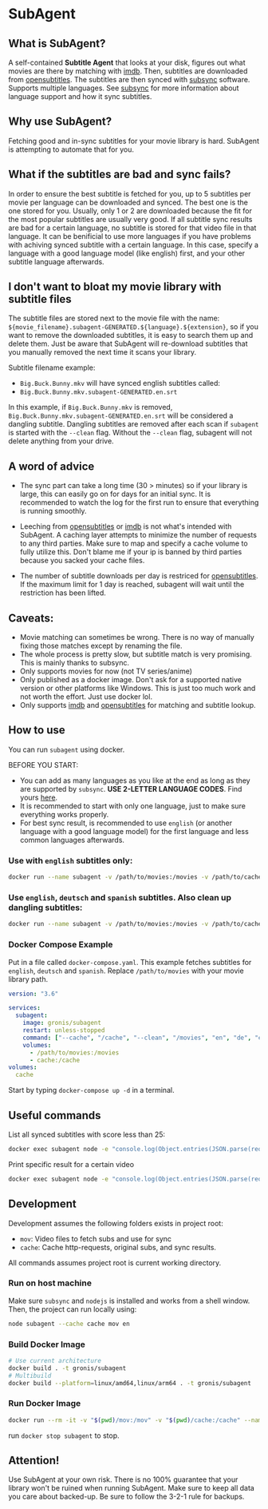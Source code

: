 # SubAgent

## What is SubAgent?
A self-contained <b>Subtitle Agent</b> that looks at your disk, figures out what movies are there by matching with [imdb](https://imdb.com). Then, subtitles are downloaded from [opensubtitles](https://opensubtitles.com). The subtitles are then synced with [subsync](https://github.com/sc0ty/subsync) software. Supports multiple languages. See [subsync](https://github.com/sc0ty/subsync) for more information about language support and how it sync subtitles.

## Why use SubAgent?
Fetching good and in-sync subtitles for your movie library is hard. SubAgent is attempting to automate that for you.

## What if the subtitles are bad and sync fails?
In order to ensure the best subtitle is fetched for you, up to 5 subtitles per movie per language can be downloaded and synced. The best one is the one stored for you. Usually, only 1 or 2 are downloaded because the fit for the most popular subtitles are usually very good. If all subtitle sync results are bad for a certain language, no subtitle is stored for that video file in that language. It can be benificial to use more languages if you have problems with achiving synced subtitle with a certain language. In this case, specify a language with a good language model (like english) first, and your other subtitle language afterwards.

## I don't want to bloat my movie library with subtitle files
The subtitle files are stored next to the movie file with the name:
`${movie_filename}.subagent-GENERATED.${language}.${extension}`, so if you want to remove the downloaded subtitles, it is easy to search them up and delete them. Just be aware that SubAgent will re-download subtitles that you manually removed the next time it scans your library.

Subtitle filename example: 
- `Big.Buck.Bunny.mkv` will have synced english subtitles called:
- `Big.Buck.Bunny.mkv.subagent-GENERATED.en.srt`

In this example, if `Big.Buck.Bunny.mkv` is removed, `Big.Buck.Bunny.mkv.subagent-GENERATED.en.srt` will be considered a dangling subtitle. Dangling subtitles are removed after each scan if `subagent` is started with the `--clean` flag. Without the `--clean` flag, subagent will not delete anything from your drive.

## A word of advice
* The sync part can take a long time (30 > minutes) so if your library is large, this can easily go on for days for an initial sync. It is recommended to watch the log for the first run to ensure that everything is running smoothly.

* Leeching from [opensubtitles](https://opensubtitles.com) or [imdb](https://imdb.com) is not what's intended with SubAgent. A caching layer attempts to minimize the number of requests to any third parties. Make sure to map and specify a cache volume to fully utilize this. Don't blame me if your ip is banned by third parties because you sacked your cache files.

* The number of subtitle downloads per day is restriced for [opensubtitles](https://opensubtitles.com). If the maximum limit for 1 day is reached, subagent will wait until the restriction has been lifted.

## Caveats:
- Movie matching can sometimes be wrong. There is no way of manually fixing those matches except by renaming the file. 
- The whole process is pretty slow, but subtitle match is very promising. This is mainly thanks to subsync.
- Only supports movies for now (not TV series/anime)
- Only published as a docker image. Don't ask for a supported native version or other platforms like Windows. This is just too much work and not worth the effort. Just use docker lol.
- Only supports [imdb](https://imdb.com) and [opensubtitles](https://opensubtitles.com) for matching and subtitle lookup.

## How to use
You can run `subagent` using docker. 

BEFORE YOU START:
- You can add as many languages as you like at the end as long as they are supported by `subsync`. <b>USE 2-LETTER LANGUAGE CODES</b>. Find yours [here](https://en.wikipedia.org/wiki/List_of_ISO_639-1_codes).
- It is recommended to start with only one language, just to make sure everything works properly.
- For best sync result, is recommended to use `english` (or another language with a good language model) for the first language and less common languages afterwards.

### Use with `english` subtitles only:
```sh
docker run --name subagent -v /path/to/movies:/movies -v /path/to/cache:/cache gronis/subagent --cache /cache /movies en
```
### Use `english`, `deutsch` and `spanish` subtitles. Also clean up dangling subtitles:
```sh
docker run --name subagent -v /path/to/movies:/movies -v /path/to/cache:/cache gronis/subagent --clean --cache /cache /movies en de es
```

### Docker Compose Example
Put in a file called `docker-compose.yaml`. This example fetches subtitles for `english`, `deutsch` and `spanish`. Replace `/path/to/movies` with your movie library path.

```yaml
version: "3.6"

services:
  subagent:
    image: gronis/subagent
    restart: unless-stopped
    command: ["--cache", "/cache", "--clean", "/movies", "en", "de", "es"]
    volumes:
      - /path/to/movies:/movies
      - cache:/cache
volumes:
  cache
```
Start by typing `docker-compose up -d` in a terminal.

## Useful commands
List all synced subtitles with score less than 25:
```bash
docker exec subagent node -e "console.log(Object.entries(JSON.parse(require('fs').readFileSync('./cache/subtitle_metadata_database.json').toString())).sort(([p1, i1], [p2, i2]) => i1.sync_result.score - i2.sync_result.score).map(([p,i]) => ({ p, s: i.sync_result.score})).filter(i => i.s < 25))"
```
Print specific result for a certain video
```bash
docker exec subagent node -e "console.log(Object.entries(JSON.parse(require('fs').readFileSync('./cache/subtitle_metadata_database.json').toString())).find(([p, i]) => p.includes('/path/to/subtitle.srt')))"
```

## Development
Development assumes the following folders exists in project root:
- `mov`: Video files to fetch subs and use for sync
- `cache`: Cache http-requests, original subs, and sync results.

All commands assumes project root is current working directory.

### Run on host machine
Make sure `subsync` and `nodejs` is installed and works from a shell window. Then, the project can run locally using:
```bash
node subagent --cache cache mov en
```

### Build Docker Image
```bash
# Use current architecture
docker build . -t gronis/subagent
# Multibuild
docker build --platform=linux/amd64,linux/arm64 . -t gronis/subagent
```

### Run Docker Image
```bash
docker run --rm -it -v "$(pwd)/mov:/mov" -v "$(pwd)/cache:/cache" --name subagent gronis/subagent --cache /cache --clean mov en
```
run `docker stop subagent` to stop.

## Attention!
Use SubAgent at your own risk. There is no 100% guarantee that your library won't be ruined when running SubAgent. Make sure to keep all data you care about backed-up. Be sure to follow the 3-2-1 rule for backups.
